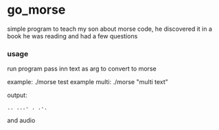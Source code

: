 # go_morse

simple program to teach my son about morse code, he discovered it in a book he was reading and had a few questions

### usage

run program pass inn text as arg to convert to morse

example: ./morse test
example multi: ./morse "multi text"

output:
```
.. ...- . .-. 

```
and audio

